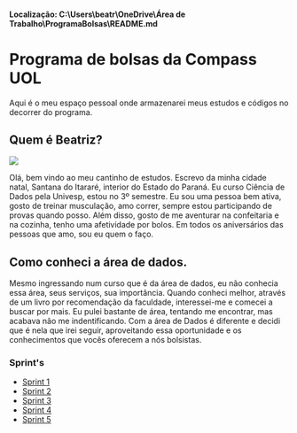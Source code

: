 #### Localização: C:\Users\beatr\OneDrive\Área de Trabalho\ProgramaBolsas\README.md
# Programa de bolsas da Compass UOL
Aqui é o meu espaço pessoal onde armazenarei meus estudos e códigos no decorrer do programa.

## Quem é Beatriz?
![](https://avatars.githubusercontent.com/u/114525386?v=4)

Olá, bem vindo ao meu cantinho de estudos. Escrevo da minha cidade natal, Santana do Itararé, interior do Estado do Paraná. Eu curso Ciência de Dados pela Univesp, estou no 3º semestre. Eu sou uma pessoa bem ativa, gosto de treinar musculação, amo correr, sempre estou participando de provas quando posso. Além disso, gosto de me aventurar na confeitaria e na cozinha, tenho uma afetividade por bolos. Em todos os aniversários das pessoas que amo, sou eu quem o faço.
  
## Como conheci a área de dados.
Mesmo ingressando num curso que é da área de dados, eu não conhecia essa área, seus serviços, sua importância. Quando conheci melhor, através de um livro por recomendação da faculdade, interessei-me e comecei a buscar por mais. Eu pulei bastante de área, tentando me encontrar, mas acabava não me indentificando. Com a área de Dados é diferente e decidi que é nela que irei seguir, aproveitando essa oportunidade e os conhecimentos que vocês oferecem a nós bolsistas.

### **Sprint's**
* [Sprint 1](/Sprint1)
* [Sprint 2](/Sprint2)
* [Sprint 3](/Sprint3)
* [Sprint 4](/Sprint4)
* [Sprint 5](/Sprint5)

